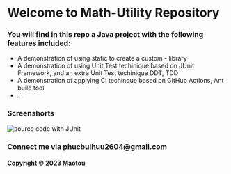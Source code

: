 # Welcome to Math-Utility Repository

### You will find in this repo a Java project with the following features included:

* A demonstration of using static to create a custom - library
* A demonstration of using Unit Test techinique based on JUnit Framework, and an extra Unit Test techinique DDT, TDD
* A demonstration of applying CI techinque based pn GitHub Actions, Ant build tool
* ...

### Screenshorts
![source code with JUnit](https://github.com/maotou-spy/mathutil-ant/tree/main/screenshots)

### Connect me via phucbuihuu2604@gmail.com
#### Copyright &#169; 2023 Maotou
